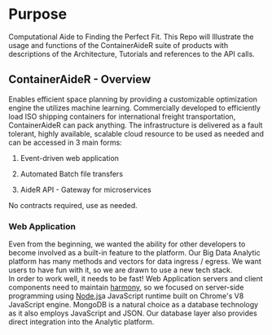 # Purpose 
Computational Aide to Finding the Perfect Fit.
This Repo will Illustrate the usage and functions of the ContainerAideR suite of products with descriptions of the Architecture, Tutorials and references to the API calls.

## ContainerAideR - Overview  
Enables efficient space planning by providing a customizable optimization engine the utilizes machine learning.  Commercially developed to efficiently load ISO shipping containers for international freight transportation, ContainerAideR can pack anything.  The infrastructure is delivered as a fault tolerant, highly available, scalable cloud resource to be used as needed and can be accessed in 3 main forms:

1. Event-driven web application

2. Automated Batch file transfers

3. AideR API - Gateway for microservices
 
No contracts required, use as needed.

### Web Application
Even from the beginning, we wanted the ability for other developers to become involved as a built-in feature to the platform. Our Big Data Analytic platform has many methods and vectors for data ingress / egress.  We want users to have fun with it, so we are drawn to use a new tech stack.  
In order to work well, it needs to be fast!  Web Application servers and client components need to maintain [harmony](https://strongloop.com/strongblog/node-js-is-faster-than-java/), so we focused on server-side programming using [Node.js](https://nodejs.org/en/)a JavaScript runtime built on Chrome's V8 JavaScript engine. MongoDB is a natural choice as a database technology as it also employs JavaScript and JSON.  Our database layer also provides direct integration into the Analytic platform. 
